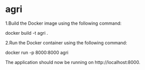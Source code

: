 ﻿# agri
1.Build the Docker image using the following command:

docker build -t agri .

2.Run the Docker container using the following command:

docker run -p 8000:8000 agri


The application should now be running on http://localhost:8000.

